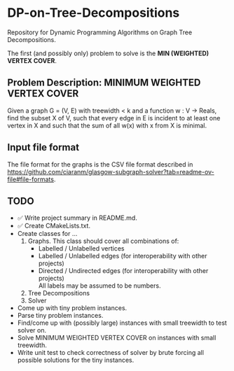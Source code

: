 # DP-on-Tree-Decompositions
Repository for Dynamic Programming Algorithms on Graph Tree Decompositions.

The first (and possibly only) problem to solve is the __MIN (WEIGHTED) VERTEX COVER__.

## Problem Description: MINIMUM WEIGHTED VERTEX COVER
Given a graph G = (V, E) with treewidth < k and a function w : V -> Reals, find the subset X of V, such that every edge in E is incident to at least one vertex in X and such that the sum of all w(x) with x from X is minimal.

## Input file format
The file format for the graphs is the CSV file format described in https://github.com/ciaranm/glasgow-subgraph-solver?tab=readme-ov-file#file-formats.

## TODO

- ✅ Write project summary in README.md.
- ✅ Create CMakeLists.txt.
- Create classes for ...
    1. Graphs. This class should cover all combinations of:
        - Labelled / Unlabelled vertices
        - Labelled / Unlabelled edges (for interoperability with other projects)
        - Directed / Undirected edges (for interoperability with other projects)\
        All labels may be assumed to be numbers.
    2. Tree Decompositions
    3. Solver
- Come up with tiny problem instances.
- Parse tiny problem instances.
- Find/come up with (possibly large) instances with small treewidth to test solver on.
- Solve MINIMUM WEIGHTED VERTEX COVER on instances with small treewidth.
- Write unit test to check correctness of solver by brute forcing all possible solutions for the tiny instances.
